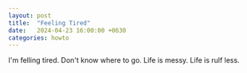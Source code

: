 ```yaml
---
layout: post
title:  "Feeling Tired"
date:   2024-04-23 16:00:00 +0630
categories: howto
---
```

I'm felling tired.
Don't know where to go.
Life is messy.
Life is rulf less.

